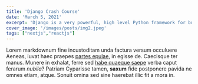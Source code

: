 ```yaml
---
title: 'Django Crash Course'
date: 'March 5, 2021'
excerpt: 'Django is a very powerful, high level Python framework for building web applications Django is a very powerful, high level Python framework for building web applications '
cover_image: '/images/posts/img2.jpeg'
tags: ["nextjs","reactjs"]
---
```


Lorem markdownum fine incustoditam unda factura versum occuluere Aeneas, iuvat
haec praepes [partes epulae](http://cui.com/), in egisse de. Caecisque ter
manus. Munere in exhalat, ferre sed [habe quaeque saepe](http://ne.org/fretum)
verba caput ferarum _nubila_? Patriam Cyparisse tamen, **saxum** fide postponere
pavida ne omnes etiam, atque. Sonuit omina sed sine haerebat illic fit a mora
in.